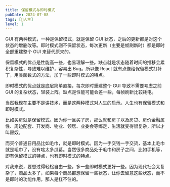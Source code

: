 ```yaml
---
title: 保留模式与即时模式
pubDate: 2024-07-08
tags: [💖人生]
level: 1
---
```


GUI 有两种模式，一种是保留模式，就是保留 GUI 状态，之后的更新都是对这个状态的增删改等。即时模式则不保留状态，每次更新（主要是帧刷新时）都是即时全部重建整个 GUI 来替代原来的。

保留模式的优点是性能高一些，也易理解一些。缺点就是状态随着时间的推移会累积复杂性，导致难以维护，容易出 Bug。所以像 React 就有点像给保留模式打补丁，用类函数式的方法，加了一些即时模式的特点。

即时模式的优点就是底层简单直接，每次即时重建整个 GUI 导致不需要考虑之前 GUI 的复杂状态，轻装上阵。缺点是性能可能会差一些，每帧刷新比较耗电。

当然我现在主要不是讲技术，而是这两种模式对人生的启示。人生也有保留模式和即时模式。

比如买房就是保留模式。因为你一旦买了房，那么就和房子以及房贷、房价金融属性、周边配套、开发商、物业、领居、业委会等绑定，生活就变得很复杂，所以才叫房奴。

而买个普通日用品比如毛巾，就是即时模式。因为一手交钱一手交货，基本上毛巾就是毛巾了，没有啥太多瓜葛。当然很多商品处于毛巾和房子之间，比如手机等，即有保留模式的特点，也有即时模式的特点。

对我来说，要想过得轻松自由一些，多一些即时模式更好一些。因为现代社会太复杂了，商品太多了，如果每个商品都想保留一些状态，让你去留意这些状态，而不是即时的功能作用，那人是扛不住的。
